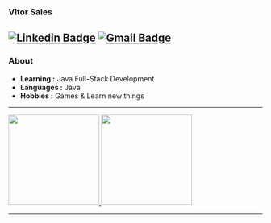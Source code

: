 ### Vitor Sales
  [![Linkedin Badge](https://img.shields.io/badge/-Vitor_Sales-blue?style=flat-square&logo=Linkedin&logoColor=white&link=https://www.linkedin.com/in/vitorsalesdev///)](https://www.linkedin.com/in/vitorsalesdev/) [![Gmail Badge](https://img.shields.io/badge/-vitorsalesdev@gmail.com-c14438?style=flat-square&logo=Gmail&logoColor=white&link=mailto:vitorsalesdev@gmail.com)](mailto:vitorsalesdev@gmail.com)
---------------------------------------------------------------------------------------------------------------------------------------------------------------------------------
### About

-  **Learning :**  Java Full-Stack Development	
-  **Languages :** Java
-  **Hobbies :** Games & Learn new things

---------------------------------------------------------------------------------------------------------------------------------------------------------------------------------
<a href="https://github.com/vitorsalesdev">
  <img height="180em" src="https://github-readme-stats.vercel.app/api?username=vitorsalesdev&show_icons=true" />
  <img height="180em" src="https://github-readme-stats.vercel.app/api/top-langs/?username=vitorsalesdev&layout=compact" />
</a>

---------------------------------------------------------------------------------------------------------------------------------------------------------------------------------

